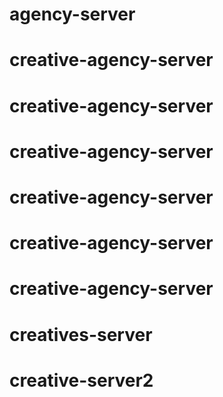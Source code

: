 # agency-server
# creative-agency-server
# creative-agency-server
# creative-agency-server
# creative-agency-server
# creative-agency-server
# creative-agency-server
# creatives-server
# creative-server2
